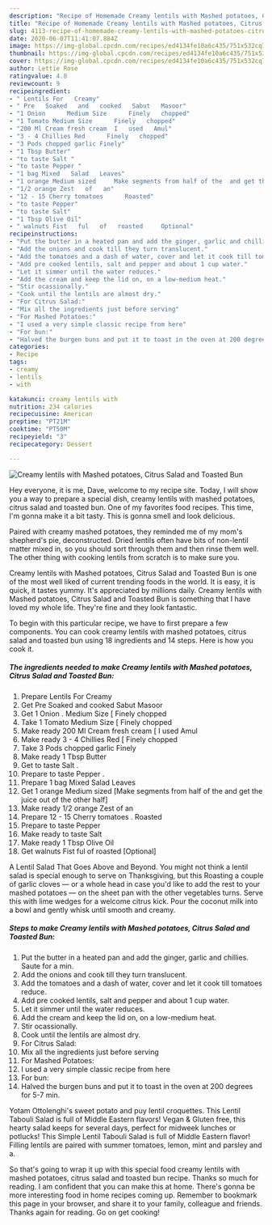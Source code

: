 ```yaml
---
description: "Recipe of Homemade Creamy lentils with Mashed potatoes, Citrus Salad and Toasted Bun"
title: "Recipe of Homemade Creamy lentils with Mashed potatoes, Citrus Salad and Toasted Bun"
slug: 4113-recipe-of-homemade-creamy-lentils-with-mashed-potatoes-citrus-salad-and-toasted-bun
date: 2020-06-07T11:41:07.884Z
image: https://img-global.cpcdn.com/recipes/ed4134fe10a6c435/751x532cq70/creamy-lentils-with-mashed-potatoes-citrus-salad-and-toasted-bun-recipe-main-photo.jpg
thumbnail: https://img-global.cpcdn.com/recipes/ed4134fe10a6c435/751x532cq70/creamy-lentils-with-mashed-potatoes-citrus-salad-and-toasted-bun-recipe-main-photo.jpg
cover: https://img-global.cpcdn.com/recipes/ed4134fe10a6c435/751x532cq70/creamy-lentils-with-mashed-potatoes-citrus-salad-and-toasted-bun-recipe-main-photo.jpg
author: Lettie Rose
ratingvalue: 4.8
reviewcount: 9
recipeingredient:
- " Lentils For   Creamy"
- " Pre   Soaked   and   cooked   Sabut   Masoor"
- "1 Onion      Medium Size      Finely   chopped"
- "1 Tomato Medium Size      Finely   chopped"
- "200 Ml Cream fresh cream  I   used   Amul"
- "3 - 4 Chillies Red      Finely   chopped"
- "3 Pods chopped garlic Finely"
- "1 Tbsp Butter"
- "to taste Salt "
- "to taste Pepper "
- "1 bag Mixed   Salad   Leaves"
- "1 orange Medium sized     Make segments from half of the  and get the juice out of the other half"
- "1/2 orange Zest   of   an"
- "12 - 15 Cherry tomatoes      Roasted"
- "to taste Pepper"
- "to taste Salt"
- "1 Tbsp Olive Oil"
- " walnuts Fist   ful   of   roasted     Optional"
recipeinstructions:
- "Put the butter in a heated pan and add the ginger, garlic and chillies. Saute for a min."
- "Add the onions and cook till they turn translucent."
- "Add the tomatoes and a dash of water, cover and let it cook till tomatoes reduce."
- "Add pre cooked lentils, salt and pepper and about 1 cup water."
- "Let it simmer until the water reduces."
- "Add the cream and keep the lid on, on a low-medium heat."
- "Stir ocassionally."
- "Cook until the lentils are almost dry."
- "For Citrus Salad:"
- "Mix all the ingredients just before serving"
- "For Mashed Potatoes:"
- "I used a very simple classic recipe from here"
- "For bun:"
- "Halved the burgen buns and put it to toast in the oven at 200 degrees for 5-7 min."
categories:
- Recipe
tags:
- creamy
- lentils
- with

katakunci: creamy lentils with 
nutrition: 234 calories
recipecuisine: American
preptime: "PT21M"
cooktime: "PT50M"
recipeyield: "3"
recipecategory: Dessert

---
```



![Creamy lentils with Mashed potatoes, Citrus Salad and Toasted Bun](https://img-global.cpcdn.com/recipes/ed4134fe10a6c435/751x532cq70/creamy-lentils-with-mashed-potatoes-citrus-salad-and-toasted-bun-recipe-main-photo.jpg)

Hey everyone, it is me, Dave, welcome to my recipe site. Today, I will show you a way to prepare a special dish, creamy lentils with mashed potatoes, citrus salad and toasted bun. One of my favorites food recipes. This time, I'm gonna make it a bit tasty. This is gonna smell and look delicious.

Paired with creamy mashed potatoes, they reminded me of my mom&#39;s shepherd&#39;s pie, deconstructed. Dried lentils often have bits of non-lentil matter mixed in, so you should sort through them and then rinse them well. The other thing with cooking lentils from scratch is to make sure you.

Creamy lentils with Mashed potatoes, Citrus Salad and Toasted Bun is one of the most well liked of current trending foods in the world. It is easy, it is quick, it tastes yummy. It's appreciated by millions daily. Creamy lentils with Mashed potatoes, Citrus Salad and Toasted Bun is something that I have loved my whole life. They're fine and they look fantastic.


To begin with this particular recipe, we have to first prepare a few components. You can cook creamy lentils with mashed potatoes, citrus salad and toasted bun using 18 ingredients and 14 steps. Here is how you cook it.

<!--inarticleads1-->

##### The ingredients needed to make Creamy lentils with Mashed potatoes, Citrus Salad and Toasted Bun:

1. Prepare  Lentils For   Creamy
1. Get  Pre   Soaked   and   cooked   Sabut   Masoor
1. Get 1 Onion .     Medium Size     [ Finely   chopped
1. Take 1 Tomato Medium Size     [ Finely   chopped
1. Make ready 200 Ml Cream fresh cream [ I   used   Amul
1. Make ready 3 - 4 Chillies Red     [ Finely   chopped
1. Take 3 Pods chopped garlic Finely
1. Make ready 1 Tbsp Butter
1. Get to taste Salt .
1. Prepare to taste Pepper .
1. Prepare 1 bag Mixed   Salad   Leaves
1. Get 1 orange Medium sized     [Make segments from half of the  and get the juice out of the other half]
1. Make ready 1/2 orange Zest   of   an
1. Prepare 12 - 15 Cherry tomatoes .     Roasted
1. Prepare to taste Pepper
1. Make ready to taste Salt
1. Make ready 1 Tbsp Olive Oil
1. Get  walnuts Fist   ful   of   roasted     [Optional]


A Lentil Salad That Goes Above and Beyond. You might not think a lentil salad is special enough to serve on Thanksgiving, but this Roasting a couple of garlic cloves — or a whole head in case you&#39;d like to add the rest to your mashed potatoes — on the sheet pan with the other vegetables turns. Serve this with lime wedges for a welcome citrus kick. Pour the coconut milk into a bowl and gently whisk until smooth and creamy. 

<!--inarticleads2-->

##### Steps to make Creamy lentils with Mashed potatoes, Citrus Salad and Toasted Bun:

1. Put the butter in a heated pan and add the ginger, garlic and chillies. Saute for a min.
1. Add the onions and cook till they turn translucent.
1. Add the tomatoes and a dash of water, cover and let it cook till tomatoes reduce.
1. Add pre cooked lentils, salt and pepper and about 1 cup water.
1. Let it simmer until the water reduces.
1. Add the cream and keep the lid on, on a low-medium heat.
1. Stir ocassionally.
1. Cook until the lentils are almost dry.
1. For Citrus Salad:
1. Mix all the ingredients just before serving
1. For Mashed Potatoes:
1. I used a very simple classic recipe from here
1. For bun:
1. Halved the burgen buns and put it to toast in the oven at 200 degrees for 5-7 min.


Yotam Ottolenghi&#39;s sweet potato and puy lentil croquettes. This Lentil Tabouli Salad is full of Middle Eastern flavors! Vegan &amp; Gluten free, this hearty salad keeps for several days, perfect for midweek lunches or potlucks! This Simple Lentil Tabouli Salad is full of Middle Eastern flavor! Filling lentils are paired with summer tomatoes, lemon, mint and parsley and a. 

So that's going to wrap it up with this special food creamy lentils with mashed potatoes, citrus salad and toasted bun recipe. Thanks so much for reading. I am confident that you can make this at home. There's gonna be more interesting food in home recipes coming up. Remember to bookmark this page in your browser, and share it to your family, colleague and friends. Thanks again for reading. Go on get cooking!

